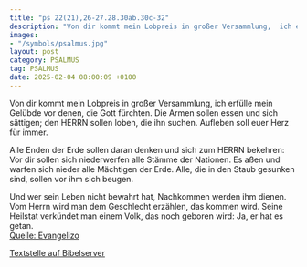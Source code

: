 ```yaml
---
title: "ps 22(21),26-27.28.30ab.30c-32"
description: "Von dir kommt mein Lobpreis in großer Versammlung,  ich erfülle mein Gelübde vor denen, die Gott fürchten. Die Armen sollen essen und sich sättigen;  den HERRN sollen loben, die ihn suchen.  Aufleben soll euer Herz für immer.  Alle Enden der Erde sollen daran denken  und sich...."
images:
- "/symbols/psalmus.jpg"
layout: post
category: PSALMUS
tag: PSALMUS
date: 2025-02-04 08:00:09 +0100
---
```

Von dir kommt mein Lobpreis in großer Versammlung, 
ich erfülle mein Gelübde vor denen, die Gott fürchten.
Die Armen sollen essen und sich sättigen; 
den HERRN sollen loben, die ihn suchen. 
Aufleben soll euer Herz für immer.

Alle Enden der Erde sollen daran denken 
und sich zum HERRN bekehren: 
Vor dir sollen sich niederwerfen alle Stämme der Nationen.<!--more-->
Es aßen und warfen sich nieder alle Mächtigen der Erde.
Alle, die in den Staub gesunken sind, sollen vor ihm sich beugen.

Und wer sein Leben nicht bewahrt hat,
Nachkommen werden ihm dienen. 
Vom Herrn wird man dem Geschlecht erzählen, das kommen wird.
Seine Heilstat verkündet man einem Volk, das noch geboren wird: 
Ja, er hat es getan.<br>
[Quelle: Evangelizo](https://evangeliumtagfuertag.org/DE/gospel)

[Textstelle auf Bibelserver](https://www.bibleserver.com/EU/ps22(21),26-27.28.30ab.30c-32)
